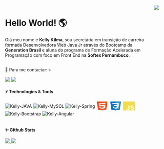 <img align="right" height="400" src="https://user-images.githubusercontent.com/107444658/189451399-dec293d1-1020-453e-a51c-952ad6e7c13a.png">


# Hello World! 🌎

Olá meu nome é **Kelly Kilma**, sou secretária em transição de carreira formada Desenvolvedora Web Java Jr através do Bootcamp da **Generation Brasil** e
aluna do programa de Formação Acelerada em Programação com foco em Front End na **Softex Pernambuco**.<br>
<br>

📧 Para me contactar: ⤵️
<div>
 <a href = "mailto:kellykilmadesousa@gmail.com"><img src="https://img.shields.io/badge/Gmail-D14836?style=for-the-badge&logo=gmail&logoColor=white" target="_blank"></a>
 <a href="https://www.linkedin.com/in/kellykilma/" target="_blank"><img src="https://img.shields.io/badge/-LinkedIn-%230077B5?style=for-the-badge&logo=linkedin&logoColor=white" target="_blank"></a> 
</div>





#### ⚡ Technologies & Tools
<div style="display: inline_block">
  <img align="center" alt="Kelly-JAVA" height="40" width="45" src="https://cdn.jsdelivr.net/gh/devicons/devicon/icons/java/java-original.svg">
  <img align="center" alt="Kelly-MySQL" height="40" width="45" src="https://cdn.jsdelivr.net/gh/devicons/devicon/icons/mysql/mysql-original-wordmark.svg">
  <img align="center" alt="Kelly-Spring" height="30" width="40" src="https://cdn.jsdelivr.net/gh/devicons/devicon/icons/spring/spring-original.svg">
  <img align="center" alt="Kelly-HTML" height="30" width="40" src="https://raw.githubusercontent.com/devicons/devicon/master/icons/html5/html5-original.svg">
  <img align="center" alt="Kelly-CSS" height="30" width="40" src="https://raw.githubusercontent.com/devicons/devicon/master/icons/css3/css3-original.svg">
  <img align="center" alt="Kelly-Js" height="30" width="40" src="https://raw.githubusercontent.com/devicons/devicon/master/icons/javascript/javascript-plain.svg"> 
  <img align="center" alt="Kelly-Bootstrap" height="30" width="40" src="https://cdn.jsdelivr.net/gh/devicons/devicon/icons/bootstrap/bootstrap-original-wordmark.svg"> 
  <img align="center" alt="Kelly-Angular" height="30" width="40" src="https://cdn.jsdelivr.net/gh/devicons/devicon/icons/angularjs/angularjs-plain.svg"> 
</div> 
<br>

#### ✨ Github Stats
<div align="left">

  <a href="https://github.com/">
  <img height="150em" src="https://github-readme-stats.vercel.app/api?username=kellykilmadesousa&show_icons=true&theme=tokyonight&include_all_commits=true&count_private=true"/>
  <img height="150em" src="https://github-readme-stats.vercel.app/api/top-langs/?username=kellykilmadesousa&layout=compact&langs_count=7&theme=tokyonight"/>
</a>

 #


